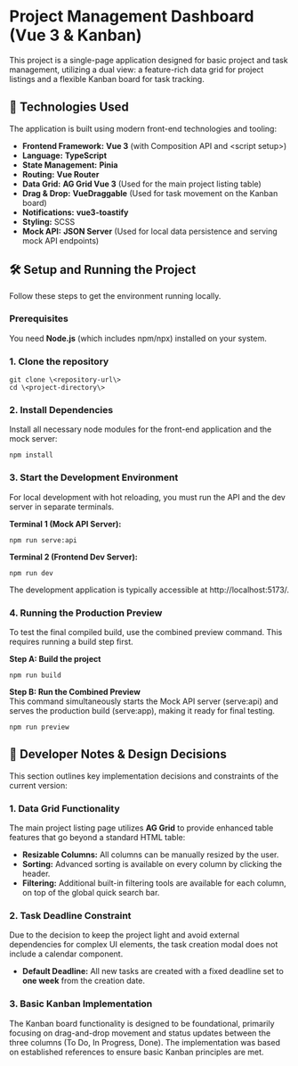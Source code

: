 # **Project Management Dashboard (Vue 3 & Kanban)**

This project is a single-page application designed for basic project and task management, utilizing a dual view: a feature-rich data grid for project listings and a flexible Kanban board for task tracking.

## **🚀 Technologies Used**

The application is built using modern front-end technologies and tooling:

- **Frontend Framework:** **Vue 3** (with Composition API and \<script setup\>)
- **Language:** **TypeScript**
- **State Management:** **Pinia**
- **Routing:** **Vue Router**
- **Data Grid:** **AG Grid Vue 3** (Used for the main project listing table)
- **Drag & Drop:** **VueDraggable** (Used for task movement on the Kanban board)
- **Notifications:** **vue3-toastify**
- **Styling:** SCSS
- **Mock API:** **JSON Server** (Used for local data persistence and serving mock API endpoints)

## **🛠️ Setup and Running the Project**

Follow these steps to get the environment running locally.

### **Prerequisites**

You need **Node.js** (which includes npm/npx) installed on your system.

### **1\. Clone the repository**

`git clone \<repository-url\>`  
`cd \<project-directory\>`

### **2\. Install Dependencies**

Install all necessary node modules for the front-end application and the mock server:

`npm install`

### **3\. Start the Development Environment**

For local development with hot reloading, you must run the API and the dev server in separate terminals.

**Terminal 1 (Mock API Server):**

`npm run serve:api`

**Terminal 2 (Frontend Dev Server):**

`npm run dev`

The development application is typically accessible at http://localhost:5173/.

### **4\. Running the Production Preview**

To test the final compiled build, use the combined preview command. This requires running a build step first.

**Step A: Build the project**

`npm run build`

**Step B: Run the Combined Preview**  
This command simultaneously starts the Mock API server (serve:api) and serves the production build (serve:app), making it ready for final testing.

`npm run preview`

## **📝 Developer Notes & Design Decisions**

This section outlines key implementation decisions and constraints of the current version:

### **1\. Data Grid Functionality**

The main project listing page utilizes **AG Grid** to provide enhanced table features that go beyond a standard HTML table:

- **Resizable Columns:** All columns can be manually resized by the user.
- **Sorting:** Advanced sorting is available on every column by clicking the header.
- **Filtering:** Additional built-in filtering tools are available for each column, on top of the global quick search bar.

### **2\. Task Deadline Constraint**

Due to the decision to keep the project light and avoid external dependencies for complex UI elements, the task creation modal does not include a calendar component.

- **Default Deadline:** All new tasks are created with a fixed deadline set to **one week** from the creation date.

### **3\. Basic Kanban Implementation**

The Kanban board functionality is designed to be foundational, primarily focusing on drag-and-drop movement and status updates between the three columns (To Do, In Progress, Done). The implementation was based on established references to ensure basic Kanban principles are met.
